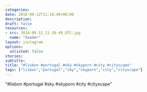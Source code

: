```yaml
---
categories:
date: 2018-09-12T11:16:49+00:00
description:
draft: false
resources:
- src: 2018-09-12_11-16-49_UTC.jpg
  name: "header"
layout: instagram
options:
  unlisted: false
stories:
subtitle:
title: "#lisbon #portugal #sky #skyporn #city #cityscape"
tags: ["lisbon","portugal","sky","skyporn","city","cityscape"]
---
```


"#lisbon #portugal #sky #skyporn #city #cityscape"

